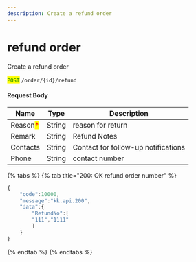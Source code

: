 ```yaml
---
description: Create a refund order
---
```


# refund order

Create a refund order

<mark style="color:green;">`POST`</mark> `/order/{id}/refund`

#### Request Body

| Name                                     | Type   | Description                         |
| ---------------------------------------- | ------ | ----------------------------------- |
| Reason<mark style="color:red;">\*</mark> | String | reason for return                   |
| Remark                                   | String | Refund Notes                        |
| Contacts                                 | String | Contact for follow-up notifications |
| Phone                                    | String | contact number                      |

{% tabs %}
{% tab title="200: OK refund order number" %}
```javascript
{
    "code":10000,
    "message":"kk.api.200",
    "data":{
        "RefundNo":[
        "111","1111"
        ]
    }
}
```
{% endtab %}
{% endtabs %}
